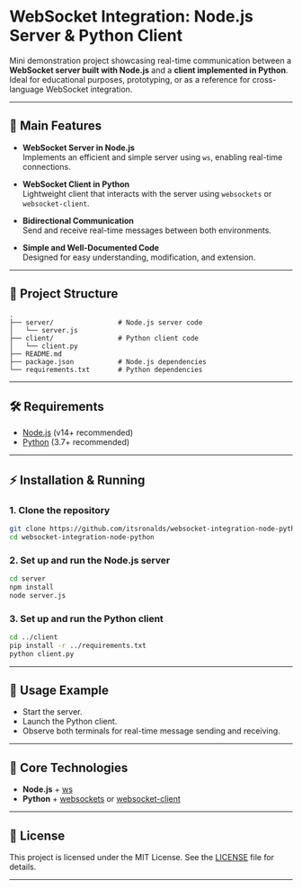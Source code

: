 # WebSocket Integration: Node.js Server & Python Client

Mini demonstration project showcasing real-time communication between a **WebSocket server built with Node.js** and a **client implemented in Python**.  
Ideal for educational purposes, prototyping, or as a reference for cross-language WebSocket integration.

---

## 🚀 Main Features

- **WebSocket Server in Node.js**  
  Implements an efficient and simple server using `ws`, enabling real-time connections.

- **WebSocket Client in Python**  
  Lightweight client that interacts with the server using `websockets` or `websocket-client`.

- **Bidirectional Communication**  
  Send and receive real-time messages between both environments.

- **Simple and Well-Documented Code**  
  Designed for easy understanding, modification, and extension.

---

## 📂 Project Structure

```
.
├── server/                # Node.js server code
│   └── server.js
├── client/                # Python client code
│   └── client.py
├── README.md
├── package.json           # Node.js dependencies
└── requirements.txt       # Python dependencies
```

---

## 🛠️ Requirements

- [Node.js](https://nodejs.org/) (v14+ recommended)
- [Python](https://www.python.org/) (3.7+ recommended)

---

## ⚡ Installation & Running

### 1. Clone the repository

```bash
git clone https://github.com/itsronalds/websocket-integration-node-python.git
cd websocket-integration-node-python
```

### 2. Set up and run the Node.js server

```bash
cd server
npm install
node server.js
```

### 3. Set up and run the Python client

```bash
cd ../client
pip install -r ../requirements.txt
python client.py
```

---

## 📝 Usage Example

- Start the server.
- Launch the Python client.
- Observe both terminals for real-time message sending and receiving.

---

## 🧩 Core Technologies

- **Node.js** + [ws](https://www.npmjs.com/package/ws)
- **Python** + [websockets](https://websockets.readthedocs.io/) or [websocket-client](https://pypi.org/project/websocket-client/)

---

## 📄 License

This project is licensed under the MIT License. See the [LICENSE](LICENSE) file for details.

---
